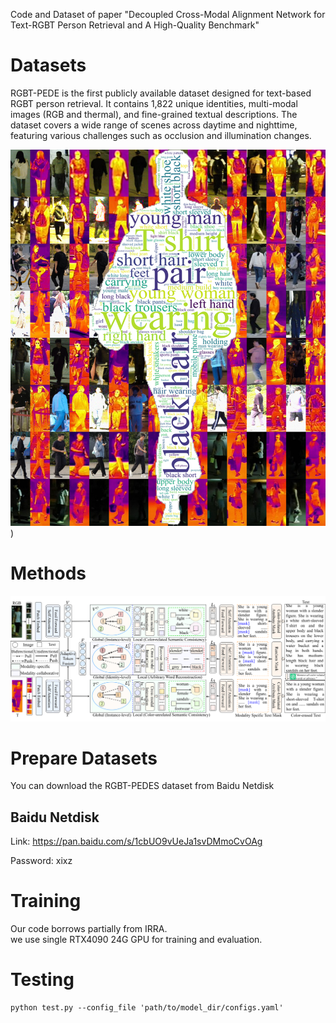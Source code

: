 Code and Dataset of paper "Decoupled Cross-Modal Alignment Network for Text-RGBT Person Retrieval and A High-Quality Benchmark"

# Datasets
RGBT-PEDE is the first publicly available dataset designed for text-based RGBT person retrieval. It contains 1,822 unique identities, multi-modal images (RGB and thermal), and fine-grained textual descriptions. The dataset covers a wide range of scenes across daytime and nighttime, featuring various challenges such as occlusion and illumination changes.

![image](https://github.com/Yifei-AHU/RGBT-PEDE/blob/main/images/Fig10.png?raw=true))

# Methods
![image](https://github.com/Yifei-AHU/RGBT-PEDE/blob/main/images/Fig2.png?raw=true)

# Prepare Datasets

You can download the RGBT-PEDES dataset from Baidu Netdisk

## Baidu Netdisk
Link: https://pan.baidu.com/s/1cbUO9vUeJa1svDMmoCvOAg 

Password: xixz

# Training
Our code borrows partially from IRRA. \
we use single RTX4090 24G GPU for training and evaluation.

# Testing
```
python test.py --config_file 'path/to/model_dir/configs.yaml'
```
